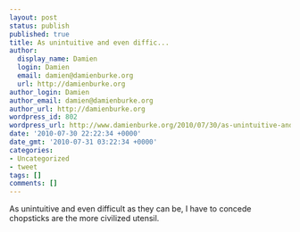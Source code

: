 ```yaml
---
layout: post
status: publish
published: true
title: As unintuitive and even diffic...
author:
  display_name: Damien
  login: Damien
  email: damien@damienburke.org
  url: http://damienburke.org
author_login: Damien
author_email: damien@damienburke.org
author_url: http://damienburke.org
wordpress_id: 802
wordpress_url: http://www.damienburke.org/2010/07/30/as-unintuitive-and-even-diffic-2/
date: '2010-07-30 22:22:34 +0000'
date_gmt: '2010-07-31 03:22:34 +0000'
categories:
- Uncategorized
- tweet
tags: []
comments: []
---
```

<p>As unintuitive and even difficult as they can be, I have to concede chopsticks are the more civilized utensil.</p>
